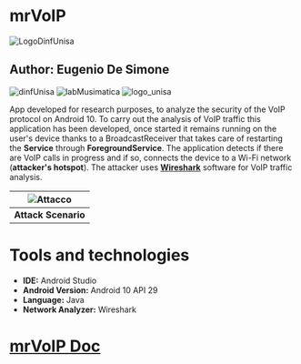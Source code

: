 # mrVoIP
![LogoDinfUnisa]()
## **Author: Eugenio De Simone**
![dinfUnisa](https://user-images.githubusercontent.com/32223916/134699115-f2071204-f971-4d85-9c88-f7c7e849b78a.png)
![labMusimatica](https://user-images.githubusercontent.com/32223916/134699222-6987a180-b062-4e7c-91aa-b5cf3ea9169d.png)
![logo_unisa](https://user-images.githubusercontent.com/32223916/134699283-38d14da1-2073-4037-8ab3-d4a5f3c86d59.png)


App developed for research purposes, to analyze the security of the VoIP protocol on Android 10.
To carry out the analysis of VoIP traffic this application has been developed, once started it remains running on the user's device thanks to a BroadcastReceiver that takes care of restarting the **Service** through **ForegroundService**. The application detects if there are VoIP calls in progress and if so, connects the device to a Wi-Fi network (**attacker's hotspot**). The attacker uses [**Wireshark**](https://www.wireshark.org) software for VoIP traffic analysis.


| ![Attacco](https://user-images.githubusercontent.com/32223916/134635165-9e487dd2-6313-4fc4-8dd3-3f3df8627c72.png) |
|:--:|
| **Attack Scenario** |


# Tools and technologies
* **IDE:** Android Studio
* **Android Version:** Android 10 API 29
* **Language:** Java
* **Network Analyzer:** Wireshark

# [mrVoIP Doc](https://edesimone12.github.io/mrVoIP/)
